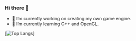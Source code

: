 ### Hi there 👋


- 🔭 I’m currently working on creating my own game engine.
- 🌱 I’m currently learning C++ and OpenGL.

[![Top Langs](https://github-readme-stats.vercel.app/api/top-langs/?username=arslanberkeozgur)]
